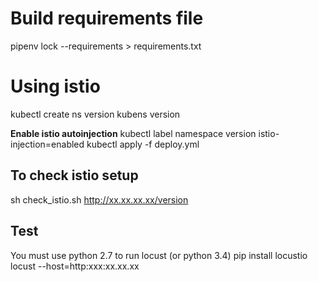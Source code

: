 # Build requirements file
pipenv lock  --requirements > requirements.txt

# Using istio

kubectl create ns version
kubens version

**Enable istio autoinjection**
kubectl label namespace version istio-injection=enabled
kubectl apply -f deploy.yml


## To check istio setup

sh check_istio.sh http://xx.xx.xx.xx/version

## Test

You must use python 2.7 to run locust (or python 3.4)
pip install locustio
locust --host=http:xxx:xx.xx.xx